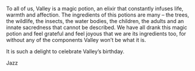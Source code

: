 To all of us, Valley is a magic potion, an elixir that constantly infuses life, warmth and affection. The ingredients of this potions are many – the trees, the wildlife, the insects, the water bodies, the children, the adults and an innate sacredness that cannot be described. We have all drank this magic potion and feel grateful and feel joyous that we are its ingredients too, for without any of the components Valley won’t be what it is. 

It is such a delight to celebrate Valley’s birthday. 

Jazz